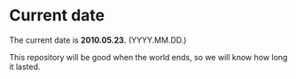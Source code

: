 # Current date

The current date is **2010.05.23.** (YYYY.MM.DD.)

This repository will be good when the world ends, so we will know how long it lasted.